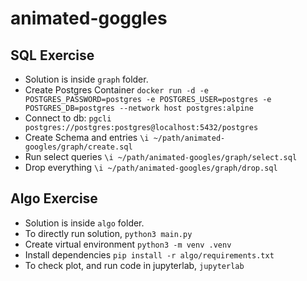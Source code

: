 # animated-goggles

## SQL Exercise

- Solution is inside `graph` folder.
- Create Postgres Container ```docker run -d -e POSTGRES_PASSWORD=postgres -e POSTGRES_USER=postgres -e POSTGRES_DB=postgres --network host postgres:alpine```
- Connect to db: ```pgcli postgres://postgres:postgres@localhost:5432/postgres```
- Create Schema and entries ```\i ~/path/animated-googles/graph/create.sql```
- Run select queries ```\i ~/path/animated-googles/graph/select.sql```
- Drop everything ```\i ~/path/animated-googles/graph/drop.sql```

## Algo Exercise

- Solution is inside `algo` folder.
- To directly run solution, ```python3 main.py```
- Create virtual environment ```python3 -m venv .venv```
- Install dependencies ```pip install -r algo/requirements.txt```
- To check plot, and run code in jupyterlab, ```jupyterlab```
